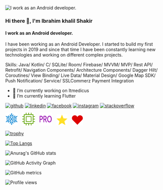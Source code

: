 
![I work as an Android developer.](https://media-exp1.licdn.com/dms/image/C5616AQEKlonRfJzhpg/profile-displaybackgroundimage-shrink_350_1400/0/1606242050991?e=1643241600&v=beta&t=g_uP0PWlDxVSxEQh3U6LU5VVBBRvYxMYaJkgYpUn3gs)
### Hi there 👋, I'm Ibrahim khalil Shakir
#### I work as an Android developer.



I have been working as an Android Developer.
I started to build my first projects in 2019 and since that time I have been constantly learning new technologies and working on different complex projects.

Skills: Java/ Kotlin/ C/ SQLite/ Room/ Firebase/ MVVM/ MVP/ Rest API/ Retrofit/ Navigation Components/ Architecture Components/ Dagger Hilt/ Coroutines/ View Binding/ Live Data/ Material Design/ Google Map SDK/ Push Notification/ Service/ SSLCommerz Payment Integration

- 🔭 I’m currently working on Itmedicus 
- 🌱 I’m currently learning Flutter 


[<img src='https://cdn.jsdelivr.net/npm/simple-icons@3.0.1/icons/github.svg' alt='github' height='40'>](https://github.com/shakircam)  [<img src='https://cdn.jsdelivr.net/npm/simple-icons@3.0.1/icons/linkedin.svg' alt='linkedin' height='40'>](https://www.linkedin.com/in/ibrahim-khalil-shakir-8a00b0154/)  [<img src='https://cdn.jsdelivr.net/npm/simple-icons@3.0.1/icons/facebook.svg' alt='facebook' height='40'>](https://www.facebook.com/shakircam)  [<img src='https://cdn.jsdelivr.net/npm/simple-icons@3.0.1/icons/instagram.svg' alt='instagram' height='40'>](https://www.instagram.com/shakircam/)  [<img src='https://cdn.jsdelivr.net/npm/simple-icons@3.0.1/icons/stackoverflow.svg' alt='stackoverflow' height='40'>](https://stackoverflow.com/users/17284887)  

<a href='https://archiveprogram.github.com/'><img src='https://raw.githubusercontent.com/acervenky/animated-github-badges/master/assets/acbadge.gif' width='40' height='40'></a> <a href='https://docs.github.com/en/developers'><img src='https://raw.githubusercontent.com/acervenky/animated-github-badges/master/assets/devbadge.gif' width='40' height='40'></a> <a href='https://github.com/pricing'><img src='https://raw.githubusercontent.com/acervenky/animated-github-badges/master/assets/pro.gif' width='40' height='40'></a> <a href='https://stars.github.com/'><img src='https://raw.githubusercontent.com/acervenky/animated-github-badges/master/assets/starbadge.gif' width='35' height='35'></a> <a href='https://docs.github.com/en/github/supporting-the-open-source-community-with-github-sponsors'><img src='https://raw.githubusercontent.com/acervenky/animated-github-badges/master/assets/sponsorbadge.gif' width='35' height='35'></a> 

[![trophy](https://github-profile-trophy.vercel.app/?username=shakircam)](https://github.com/ryo-ma/github-profile-trophy)

[![Top Langs](https://github-readme-stats.vercel.app/api/top-langs/?username=shakircam)](https://github.com/anuraghazra/github-readme-stats)

![Anurag's GitHub stats](https://github-readme-stats.vercel.app/api?username=shakircam&show_icons=true&theme=tokyonight) 

![GitHub Activity Graph](https://activity-graph.herokuapp.com/graph?username=shakircam)  

![GitHub metrics](https://metrics.lecoq.io/shakircam)  
 
![Profile views](https://gpvc.arturio.dev/shakircam)  
